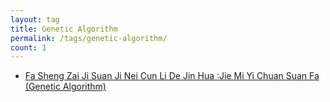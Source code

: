 ```yaml
---
layout: tag
title: Genetic Algorithm
permalink: /tags/genetic-algorithm/
count: 1
---
```


- [Fa Sheng Zai Ji Suan Ji Nei Cun Li De Jin Hua :Jie Mi Yi Chuan Suan Fa (Genetic Algorithm)](https://www.longluo.me/blog/2023/06/12/genetic-algorithm/)
